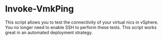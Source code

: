 # Invoke-VmkPing
This script allows you to test the connectivity of your virtual nics in vSphere. You no longer need to enable SSH to perform these tests. This script works great in an automated deployment strategy. 